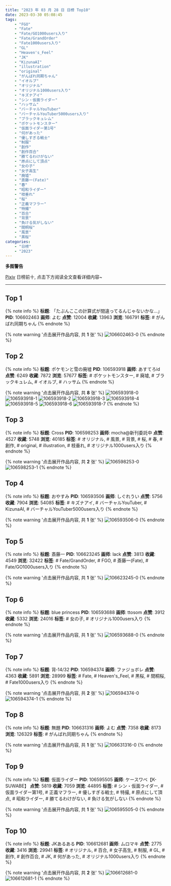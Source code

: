 ```yaml
---
title: "2023 年 03 月 28 日 日榜 Top10"
date: 2023-03-30 05:08:45
tags:
    - "FGO"
    - "Fate"
    - "Fate/GO1000users入り"
    - "Fate/GrandOrder"
    - "Fate1000users入り"
    - "GL"
    - "Heaven's_Feel"
    - "JK"
    - "KizunaAI"
    - "illustration"
    - "original"
    - "がんばれ同期ちゃん"
    - "イオルブ"
    - "オリジナル"
    - "オリジナル1000users入り"
    - "キズナアイ"
    - "シン・仮面ライダー"
    - "ハッサム"
    - "バーチャルYouTuber"
    - "バーチャルYouTuber5000users入り"
    - "ブラックキュレム"
    - "ポケットモンスター"
    - "仮面ライダー第1号"
    - "何があった"
    - "優しすぎる戦士"
    - "制服"
    - "創作"
    - "創作百合"
    - "勝てるわけがない"
    - "原点にして頂点"
    - "女の子"
    - "女子高生"
    - "廃墟"
    - "斎藤一(Fate)"
    - "春"
    - "昭和ライダー"
    - "枝垂れ"
    - "桜"
    - "正義マフラー"
    - "特撮"
    - "百合"
    - "背景"
    - "負ける気がしない"
    - "間桐桜"
    - "風景"
    - "黒桜"
categories:
    - "日榜"
    - "2023"
---
```


<i class="fa fa-triangle-exclamation"></i>**多图警告**<i class="fa fa-triangle-exclamation"></i>

[Pixiv](https://www.pixiv.net/) 日榜前十, 点击下方阅读全文查看详细内容~

<!-- more -->

---

## Top 1

{% note info %}
**标题**: 「たぶんここの計算式が間違ってるんじゃないかな…」
**PID**: 106602463 **画师**: よむ
**点赞**: 12004 **收藏**: 13963 **浏览**: 166791
**标签**: # がんばれ同期ちゃん
{% endnote %}

{% note warning '点击展开作品内容, 共 **1** 张' %}
![106602463-0](https://i.pixiv.re/img-original/img/2023/03/27/08/05/53/106602463_p0.png)
{% endnote %}

## Top 2

{% note info %}
**标题**: ポケモンと雪の廃墟
**PID**: 106593918 **画师**: あすてろid
**点赞**: 6249 **收藏**: 7872 **浏览**: 57677
**标签**: # ポケットモンスター, # 廃墟, # ブラックキュレム, # イオルブ, # ハッサム
{% endnote %}

{% note warning '点击展开作品内容, 共 **8** 张' %}
![106593918-0](https://i.pixiv.re/img-original/img/2023/03/27/00/04/24/106593918_p0.png)
![106593918-1](https://i.pixiv.re/img-original/img/2023/03/27/00/04/24/106593918_p1.png)
![106593918-2](https://i.pixiv.re/img-original/img/2023/03/27/00/04/24/106593918_p2.png)
![106593918-3](https://i.pixiv.re/img-original/img/2023/03/27/00/04/24/106593918_p3.png)
![106593918-4](https://i.pixiv.re/img-original/img/2023/03/27/00/04/24/106593918_p4.png)
![106593918-5](https://i.pixiv.re/img-original/img/2023/03/27/00/04/24/106593918_p5.png)
![106593918-6](https://i.pixiv.re/img-original/img/2023/03/27/00/04/24/106593918_p6.png)
![106593918-7](https://i.pixiv.re/img-original/img/2023/03/27/00/04/24/106593918_p7.png)
{% endnote %}

## Top 3

{% note info %}
**标题**: Cross
**PID**: 106598253 **画师**: mocha@新刊委託中
**点赞**: 4527 **收藏**: 5748 **浏览**: 40185
**标签**: # オリジナル, # 風景, # 背景, # 桜, # 春, # 創作, # original, # illustration, # 枝垂れ, # オリジナル1000users入り
{% endnote %}

{% note warning '点击展开作品内容, 共 **2** 张' %}
![106598253-0](https://i.pixiv.re/img-original/img/2023/03/27/09/51/17/106598253_p0.png)
![106598253-1](https://i.pixiv.re/img-original/img/2023/03/27/09/51/17/106598253_p1.png)
{% endnote %}

## Top 4

{% note info %}
**标题**: おやすみ
**PID**: 106593506 **画师**: しぐれうい
**点赞**: 5756 **收藏**: 7904 **浏览**: 54085
**标签**: # キズナアイ, # バーチャルYouTuber, # KizunaAI, # バーチャルYouTuber5000users入り
{% endnote %}

{% note warning '点击展开作品内容, 共 **1** 张' %}
![106593506-0](https://i.pixiv.re/img-original/img/2023/03/27/00/00/08/106593506_p0.jpg)
{% endnote %}

## Top 5

{% note info %}
**标题**: 斎藤一
**PID**: 106623245 **画师**: lack
**点赞**: 3813 **收藏**: 4549 **浏览**: 32422
**标签**: # Fate/GrandOrder, # FGO, # 斎藤一(Fate), # Fate/GO1000users入り
{% endnote %}

{% note warning '点击展开作品内容, 共 **1** 张' %}
![106623245-0](https://i.pixiv.re/img-original/img/2023/03/28/00/00/45/106623245_p0.png)
{% endnote %}

## Top 6

{% note info %}
**标题**: blue princess
**PID**: 106593688 **画师**: ttosom
**点赞**: 3912 **收藏**: 5332 **浏览**: 24016
**标签**: # 女の子, # オリジナル1000users入り
{% endnote %}

{% note warning '点击展开作品内容, 共 **1** 张' %}
![106593688-0](https://i.pixiv.re/img-original/img/2023/03/27/00/01/27/106593688_p0.jpg)
{% endnote %}

## Top 7

{% note info %}
**标题**: 背‐14/32
**PID**: 106594374 **画师**: ファジョボレ
**点赞**: 4363 **收藏**: 5891 **浏览**: 28999
**标签**: # Fate, # Heaven's_Feel, # 黒桜, # 間桐桜, # Fate1000users入り
{% endnote %}

{% note warning '点击展开作品内容, 共 **2** 张' %}
![106594374-0](https://i.pixiv.re/img-original/img/2023/03/27/00/14/25/106594374_p0.jpg)
![106594374-1](https://i.pixiv.re/img-original/img/2023/03/27/00/14/25/106594374_p1.jpg)
{% endnote %}

## Top 8

{% note info %}
**标题**: 無題
**PID**: 106631316 **画师**: よむ
**点赞**: 7358 **收藏**: 8173 **浏览**: 126329
**标签**: # がんばれ同期ちゃん
{% endnote %}

{% note warning '点击展开作品内容, 共 **1** 张' %}
![106631316-0](https://i.pixiv.re/img-original/img/2023/03/28/08/04/14/106631316_p0.png)
{% endnote %}

## Top 9

{% note info %}
**标题**: 仮面ライダー
**PID**: 106595505 **画师**: ケースワベ【K-SUWABE】
**点赞**: 5819 **收藏**: 7059 **浏览**: 44895
**标签**: # シン・仮面ライダー, # 仮面ライダー第1号, # 正義マフラー, # 優しすぎる戦士, # 特撮, # 原点にして頂点, # 昭和ライダー, # 勝てるわけがない, # 負ける気がしない
{% endnote %}

{% note warning '点击展开作品内容, 共 **1** 张' %}
![106595505-0](https://i.pixiv.re/img-original/img/2023/03/27/00/45/48/106595505_p0.jpg)
{% endnote %}

## Top 10

{% note info %}
**标题**: JKあるある
**PID**: 106612681 **画师**: ムロマキ
**点赞**: 2775 **收藏**: 3416 **浏览**: 29941
**标签**: # オリジナル, # 百合, # 女子高生, # 制服, # GL, # 創作, # 創作百合, # JK, # 何があった, # オリジナル1000users入り
{% endnote %}

{% note warning '点击展开作品内容, 共 **2** 张' %}
![106612681-0](https://i.pixiv.re/img-original/img/2023/03/27/18/33/12/106612681_p0.jpg)
![106612681-1](https://i.pixiv.re/img-original/img/2023/03/27/18/33/12/106612681_p1.jpg)
{% endnote %}
